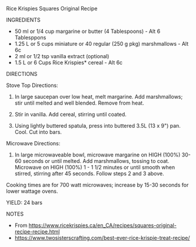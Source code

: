Rice Krispies Squares Original Recipe

INGREDIENTS

* 50 ml or 1/4 cup margarine or butter (4 Tablespoons) - Alt 6 Tablesppons
* 1.25 L or 5 cups miniature or 40 regular (250 g pkg) marshmallows - Alt 6c
* 2 ml or 1/2 tsp vanilla extract (optional)
* 1.5 L or 6 Cups Rice Krispies* cereal - Alt 6c

DIRECTIONS

Stove Top Directions:

1. In large saucepan over low heat, melt margarine. Add marshmallows; stir until melted and well blended. Remove from heat.

2. Stir in vanilla. Add cereal, stirring until coated.

3. Using lightly buttered spatula, press into buttered 3.5L (13 x 9") pan. Cool. Cut into bars.

Microwave Directions:

1. In large microwaveable bowl, microwave margarine on HIGH (100%) 30-60 seconds or until melted. Add marshmallows, tossing to coat. Microwave on HIGH (100%) 1 - 1 1/2 minutes or until smooth when stirred, stirring after 45 seconds. Follow steps 2 and 3 above.

Cooking times are for 700 watt microwaves; increase by 15-30 seconds for lower wattage ovens.

YIELD: 24 bars

NOTES
* From https://www.ricekrispies.ca/en_CA/recipes/squares-original-recipe-recipe.html
* https://www.twosisterscrafting.com/best-ever-rice-krispie-treat-recipe/
